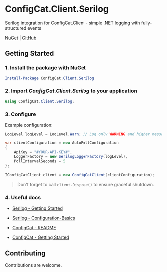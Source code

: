 # ConfigCat.Client.Serilog
Serilog integration for ConfigCat.Client - simple .NET logging with fully-structured events

[NuGet](https://www.nuget.org/packages/ConfigCat.Client.Serilog) | [GitHub](https://github.com/adambajguz/ConfigCat.Client.Serilog)

## Getting Started

### 1. Install the [package](https://www.nuget.org/packages/ConfigCat.Client.Serilog/) with [NuGet](http://docs.nuget.org/docs/start-here/using-the-package-manager-console) 
```PowerShell
Install-Package ConfigCat.Client.Serilog
```

### 2. Import *ConfigCat.Client.Serilog* to your application
```c#
using ConfigCat.Client.Serilog;
```

### 3. Configure
Example configuration:
```c#
LogLevel logLevel = LogLevel.Warn; // Log only WARNING and higher messages

var clientConfiguration = new AutoPollConfiguration
{
    ApiKey = "#YOUR-API-KEY#",
    LoggerFactory = new SerilogLoggerFactory(logLevel),
    PollIntervalSeconds = 5
};

IConfigCatClient client = new ConfigCatClient(clientConfiguration);
```

> Don't forget to call ```client.Dispose()``` to ensure graceful shutdown.

### 4. Useful docs
* [Serilog - Getting Started](https://github.com/serilog/serilog/wiki/Getting-Started)
* [Serilog - Configuration-Basics](https://github.com/serilog/serilog/wiki/Configuration-Basics)

* [ConfigCat - README](https://github.com/configcat/.net-sdk/blob/master/README.md)
* [ConfigCat - Getting Started](https://configcat.com/docs/getting-started/)

## Contributing
Contributions are welcome.